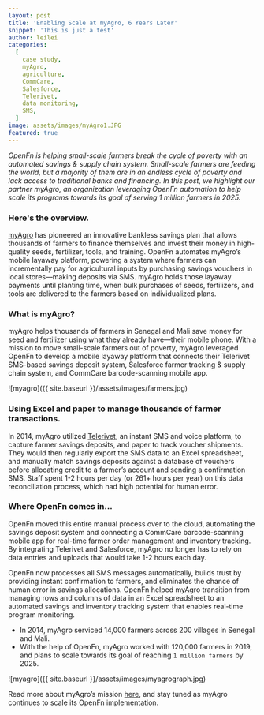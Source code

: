 ```yaml
---
layout: post
title: 'Enabling Scale at myAgro, 6 Years Later'
snippet: 'This is just a test'
author: leilei
categories:
  [
    case study,
    myAgro,
    agriculture,
    CommCare,
    Salesforce,
    Telerivet,
    data monitoring,
    SMS,
  ]
image: assets/images/myAgro1.JPG
featured: true
---
```


_OpenFn is helping small-scale farmers break the cycle of poverty with an
automated savings & supply chain system. Small-scale farmers are feeding the
world, but a majority of them are in an endless cycle of poverty and lack access
to traditional banks and financing. In this post, we highlight our partner
myAgro, an organization leveraging OpenFn automation to help scale its programs
towards its goal of serving 1 million farmers in 2025._

### Here's the overview.

[myAgro](https://www.myagro.org/) has pioneered an innovative bankless savings
plan that allows thousands of farmers to finance themselves and invest their
money in high-quality seeds, fertilizer, tools, and training. OpenFn automates
myAgro’s mobile layaway platform, powering a system where farmers can
incrementally pay for agricultural inputs by purchasing savings vouchers in
local stores—making deposits via SMS. myAgro holds those layaway payments until
planting time, when bulk purchases of seeds, fertilizers, and tools are
delivered to the farmers based on individualized plans.

### What is myAgro?

myAgro helps thousands of farmers in Senegal and Mali save money for seed and
fertilizer using what they already have—their mobile phone. With a mission to
move small-scale farmers out of poverty, myAgro leveraged OpenFn to develop a
mobile layaway platform that connects their Telerivet SMS-based savings deposit
system, Salesforce farmer tracking & supply chain system, and CommCare
barcode-scanning mobile app.

![myagro]({{ site.baseurl }}/assets/images/farmers.jpg)

### Using Excel and paper to manage thousands of farmer transactions.

In 2014, myAgro utilized [Telerivet](https://telerivet.com/), an instant SMS and
voice platform, to capture farmer savings deposits, and paper to track voucher
shipments. They would then regularly export the SMS data to an Excel
spreadsheet, and manually match savings deposits against a database of vouchers
before allocating credit to a farmer’s account and sending a confirmation SMS.
Staff spent 1-2 hours per day (or 261+ hours per year) on this data
reconciliation process, which had high potential for human error.

### Where OpenFn comes in...

OpenFn moved this entire manual process over to the cloud, automating the
savings deposit system and connecting a CommCare barcode-scanning mobile app for
real-time farmer order management and inventory tracking. By integrating
Telerivet and Salesforce, myAgro no longer has to rely on data entries and
uploads that would take 1-2 hours each day.

OpenFn now processes all SMS messages automatically, builds trust by providing
instant confirmation to farmers, and eliminates the chance of human error in
savings allocations. OpenFn helped myAgro transition from managing rows and
columns of data in an Excel spreadsheet to an automated savings and inventory
tracking system that enables real-time program monitoring.

- In 2014, myAgro serviced 14,000 farmers across 200 villages in Senegal and
  Mali.
- With the help of OpenFn, myAgro worked with 120,000 farmers in 2019, and plans
  to scale towards its goal of reaching `1 million farmers` by 2025.
  
![myagro]({{ site.baseurl }}/assets/images/myagrograph.jpg)

Read more about myAgro’s mission [here](https://www.myagro.org/), and stay tuned
as myAgro continues to scale its OpenFn implementation.
